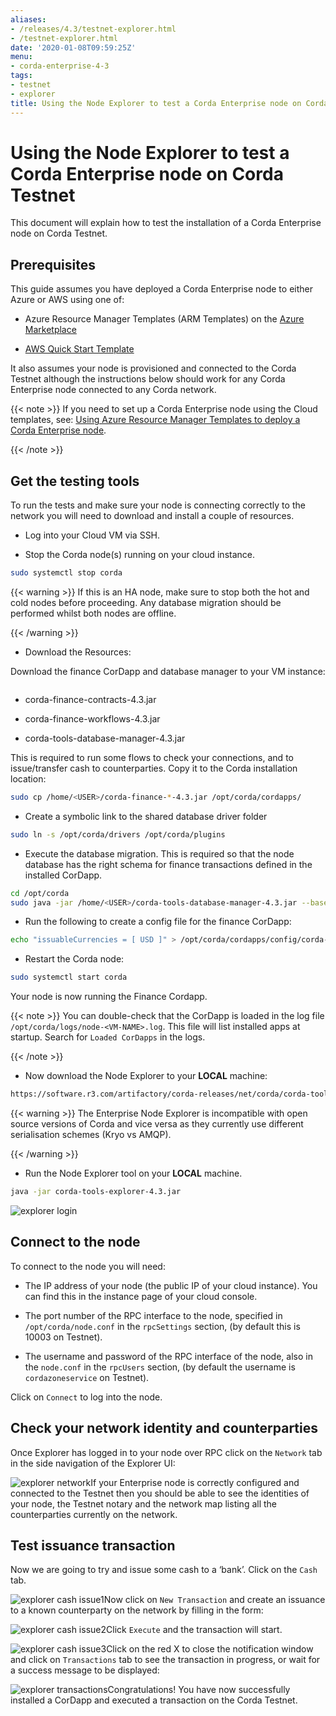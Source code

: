 ```yaml
---
aliases:
- /releases/4.3/testnet-explorer.html
- /testnet-explorer.html
date: '2020-01-08T09:59:25Z'
menu:
- corda-enterprise-4-3
tags:
- testnet
- explorer
title: Using the Node Explorer to test a Corda Enterprise node on Corda Testnet
---
```



# Using the Node Explorer to test a Corda Enterprise node on Corda Testnet

This document will explain how to test the installation of a Corda Enterprise node on Corda Testnet.


## Prerequisites

This guide assumes you have deployed a Corda Enterprise node to either Azure or AWS using one of:


* Azure Resource Manager Templates (ARM Templates) on the [Azure Marketplace](https://portal.azure.com/#blade/Microsoft_Azure_Marketplace/GalleryFeaturedMenuItemBlade/selectedMenuItemId/Blockchain_MP/resetMenuId/)


* [AWS Quick Start Template](https://aws.amazon.com/quickstart/)


It also assumes your node is provisioned and connected to the Corda Testnet although the instructions below should work
                for any Corda Enterprise node connected to any Corda network.


{{< note >}}
If you need to set up a Corda Enterprise node using the Cloud templates, see: [Using Azure Resource Manager Templates to deploy a Corda Enterprise node](azure-template-guide.md).

{{< /note >}}

## Get the testing tools

To run the tests and make sure your node is connecting correctly to the network you will need to download and install a
                couple of resources.


* Log into your Cloud VM via SSH.


* Stop the Corda node(s) running on your cloud instance.

```bash
sudo systemctl stop corda
```

{{< warning >}}
If this is an HA node, make sure to stop both the hot and cold nodes before proceeding. Any database migration should be performed whilst both nodes are offline.

{{< /warning >}}


* Download the Resources:

Download the finance CorDapp and database manager to your VM instance:

```bash

```

* corda-finance-contracts-4.3.jar


* corda-finance-workflows-4.3.jar


* corda-tools-database-manager-4.3.jar


This is required to run some flows to check your connections, and to issue/transfer cash to counterparties. Copy it to
                        the Corda installation location:

```bash
sudo cp /home/<USER>/corda-finance-*-4.3.jar /opt/corda/cordapps/
```

* Create a symbolic link to the shared database driver folder

```bash
sudo ln -s /opt/corda/drivers /opt/corda/plugins
```

* Execute the database migration. This is required so that the node database has the right schema for finance transactions defined in the installed CorDapp.

```bash
cd /opt/corda
sudo java -jar /home/<USER>/corda-tools-database-manager-4.3.jar --base-directory /opt/corda --execute-migration
```

* Run the following to create a config file for the finance CorDapp:

```bash
echo "issuableCurrencies = [ USD ]" > /opt/corda/cordapps/config/corda-finance-4.3.conf
```

* Restart the Corda node:

```bash
sudo systemctl start corda
```
Your node is now running the Finance Cordapp.


{{< note >}}
You can double-check that the CorDapp is loaded in the log file `/opt/corda/logs/node-<VM-NAME>.log`. This
                            file will list installed apps at startup. Search for `Loaded CorDapps` in the logs.

{{< /note >}}

* Now download the Node Explorer to your **LOCAL** machine:

```bash
https://software.r3.com/artifactory/corda-releases/net/corda/corda-tools-explorer/4.3-corda/corda-tools-explorer-4.3-corda.jar
```

{{< warning >}}
The Enterprise Node Explorer is incompatible with open source versions of Corda and vice versa as they currently
                            use different serialisation schemes (Kryo vs AMQP).

{{< /warning >}}


* Run the Node Explorer tool on your **LOCAL** machine.

```bash
java -jar corda-tools-explorer-4.3.jar
```
![explorer login](resources/explorer-login.png "explorer login")

## Connect to the node

To connect to the node you will need:


* The IP address of your node (the public IP of your cloud instance). You can find this in the instance page of your cloud console.


* The port number of the RPC interface to the node, specified in `/opt/corda/node.conf` in the `rpcSettings` section,
                        (by default this is 10003 on Testnet).


* The username and password of the RPC interface of the node, also in the `node.conf` in the `rpcUsers` section,
                        (by default the username is `cordazoneservice` on Testnet).


Click on `Connect` to log into the node.


## Check your network identity and counterparties

Once Explorer has logged in to your node over RPC click on the `Network` tab in the side navigation of the Explorer UI:

![explorer network](resources/explorer-network.png "explorer network")If your Enterprise node is correctly configured and connected to the Testnet then you should be able to see the identities of
                your node, the Testnet notary and the network map listing all the counterparties currently on the network.


## Test issuance transaction

Now we are going to try and issue some cash to a ‘bank’. Click on the `Cash` tab.

![explorer cash issue1](resources/explorer-cash-issue1.png "explorer cash issue1")Now click on `New Transaction` and create an issuance to a known counterparty on the network by filling in the form:

![explorer cash issue2](resources/explorer-cash-issue2.png "explorer cash issue2")Click `Execute` and the transaction will start.

![explorer cash issue3](resources/explorer-cash-issue3.png "explorer cash issue3")Click on the red X to close the notification window and click on `Transactions` tab to see the transaction in progress,
                or wait for a success message to be displayed:

![explorer transactions](resources/explorer-transactions.png "explorer transactions")Congratulations! You have now successfully installed a CorDapp and executed a transaction on the Corda Testnet.


